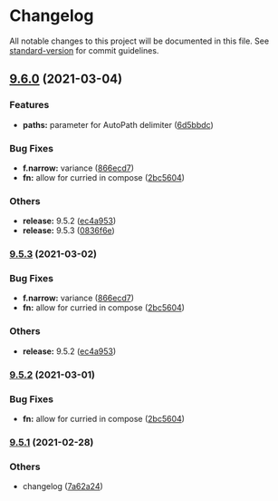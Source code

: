 # Changelog

All notable changes to this project will be documented in this file. See [standard-version](https://github.com/conventional-changelog/standard-version) for commit guidelines.

## [9.6.0](https://github.com/millsp/ts-toolbelt/compare/v9.5.1...v9.6.0) (2021-03-04)


### Features

* **paths:** parameter for AutoPath delimiter ([6d5bbdc](https://github.com/millsp/ts-toolbelt/commit/6d5bbdc834ce15dd3339d101c828457b1a34cce4))


### Bug Fixes

* **f.narrow:** variance ([866ecd7](https://github.com/millsp/ts-toolbelt/commit/866ecd76744fc38244d85e7ef7b4bb90105cf7eb))
* **fn:** allow for curried in compose ([2bc5604](https://github.com/millsp/ts-toolbelt/commit/2bc560446916b423977c25e396b4f1f310b6c03f))


### Others

* **release:** 9.5.2 ([ec4a953](https://github.com/millsp/ts-toolbelt/commit/ec4a953cabe6c4d704c0dca5f37d1dc630de047b))
* **release:** 9.5.3 ([0836f6e](https://github.com/millsp/ts-toolbelt/commit/0836f6e8187287a0c86f249e4e552d68a44e4f60))

### [9.5.3](https://github.com/millsp/ts-toolbelt/compare/v9.5.1...v9.5.3) (2021-03-02)


### Bug Fixes

* **f.narrow:** variance ([866ecd7](https://github.com/millsp/ts-toolbelt/commit/866ecd76744fc38244d85e7ef7b4bb90105cf7eb))
* **fn:** allow for curried in compose ([2bc5604](https://github.com/millsp/ts-toolbelt/commit/2bc560446916b423977c25e396b4f1f310b6c03f))


### Others

* **release:** 9.5.2 ([ec4a953](https://github.com/millsp/ts-toolbelt/commit/ec4a953cabe6c4d704c0dca5f37d1dc630de047b))

### [9.5.2](https://github.com/millsp/ts-toolbelt/compare/v9.5.1...v9.5.2) (2021-03-01)


### Bug Fixes

* **fn:** allow for curried in compose ([2bc5604](https://github.com/millsp/ts-toolbelt/commit/2bc560446916b423977c25e396b4f1f310b6c03f))

### [9.5.1](https://github.com/millsp/ts-toolbelt/compare/v9.5.0...v9.5.1) (2021-02-28)


### Others

* changelog ([7a62a24](https://github.com/millsp/ts-toolbelt/commit/7a62a244bf8130016d4d34f5d55ea9fa5d6fcb04))
